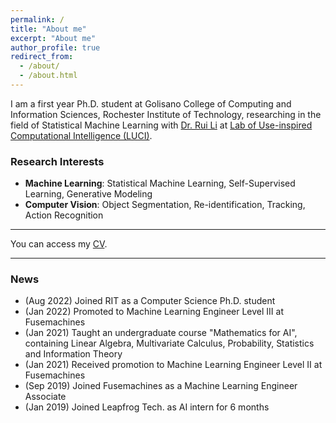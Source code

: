 ```yaml
---
permalink: /
title: "About me"
excerpt: "About me"
author_profile: true
redirect_from: 
  - /about/
  - /about.html
---
```



I am a first year Ph.D. student at Golisano College of Computing and Information Sciences, Rochester Institute of Technology, researching in the field of Statistical Machine Learning with [Dr. Rui Li](https://ruililuci.com//) at [Lab of Use-inspired Computational Intelligence (LUCI)](https://ruililuci.com//). 

### Research Interests
* **Machine Learning**: Statistical Machine Learning, Self-Supervised Learning, Generative Modeling
* **Computer Vision**: Object Segmentation, Re-identification, Tracking, Action Recognition

---
You can access my [CV](https://jeevan11vision.github.io/files/CV.pdf).

---

### News
* (Aug 2022) Joined RIT as a Computer Science Ph.D. student
* (Jan 2022) Promoted to Machine Learning Engineer Level III at Fusemachines
* (Jan 2021) Taught an undergraduate course "Mathematics for AI", containing Linear Algebra, Multivariate Calculus, Probability, Statistics and Information Theory
* (Jan 2021) Received promotion to Machine Learning Engineer Level II at Fusemachines
* (Sep 2019) Joined Fusemachines as a Machine Learning Engineer Associate
* (Jan 2019) Joined Leapfrog Tech. as AI intern for 6 months
